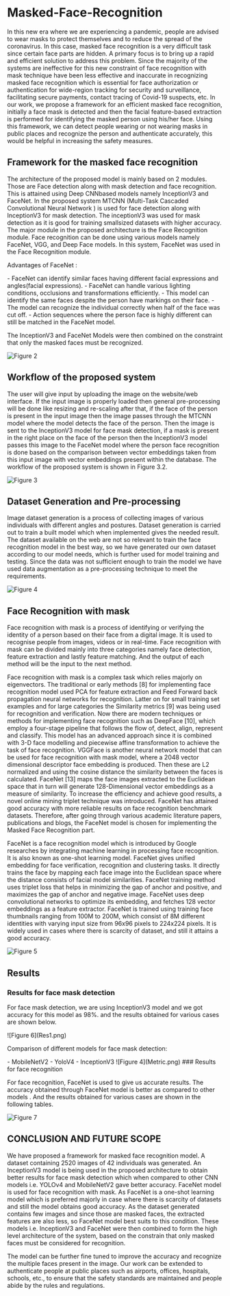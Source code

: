 # Masked-Face-Recognition
<p>In this new era where we are experiencing a pandemic, people are advised to wear masks to protect themselves and to reduce the spread of the coronavirus. In this case, masked face
recognition is a very difficult task since certain face parts are hidden. A primary focus is to bring up a rapid and efficient solution to address this problem. Since the majority of the
systems are ineffective for this new constraint of face recognition with mask technique have been less effective and inaccurate in recognizing masked face recognition which is essential
for face authorization or authentication for wide-region tracking for security and surveillance, facilitating secure payments, contact tracing of Covid-19 suspects, etc.
In our work, we propose a framework for an efficient masked face recognition, initially a face mask is detected and then the facial feature-based extraction is performed for identifying
the masked person using his/her face. Using this framework, we can detect people wearing or not wearing masks in public places and recognize the person and authenticate accurately,
this would be helpful in increasing the safety measures.</p>

## Framework for the masked face recognition
<p>The architecture of the proposed model is mainly based on 2 modules. Those are Face detection along with mask detection and face recognition. This is attained using Deep CNNbased models namely InceptionV3 and FaceNet. In the proposed system MTCNN (Multi-Task
Cascaded Convolutional Neural Network ) is used for face detection along with InceptionV3 for mask detection. The inceptionV3 was used for mask detection as it is good for training smallsized datasets with higher accuracy. The major module in the proposed architecture is the
Face Recognition module. Face recognition can be done using various models namely FaceNet, VGG, and Deep Face models. In this system, FaceNet was used in the Face Recognition
module.</p>
<p>Advantages of FaceNet :</p>
 - FaceNet can identify similar faces having different facial expressions and angles(facial
expressions).
 - FaceNet can handle various lighting conditions, occlusions and transformations efficiently.
 - This model can identify the same faces despite the person have markings on their face.
 - The model can recognize the individual correctly when half of the face was cut off.
 - Action sequences where the person face is highly different can still be matched in the
FaceNet model.
<p>The InceptionV3 and FaceNet Models were then combined on the constraint that only the
masked faces must be recognized.</p>

![Figure 2](HLL.png)

## Workflow of the proposed system
<p> The user will give input by uploading the image on the website/web interface. If the input image is properly loaded then general pre-processing will be done like resizing and re-scaling
after that, if the face of the person is present in the input image then the image passes through the MTCNN model where the model detects the face of the person. Then the image is sent to
the InceptionV3 model for face mask detection, if a mask is present in the right place on the face of the person then the InceptionV3 model passes this image to the FaceNet model where
the person face recognition is done based on the comparison between vector embeddings taken from this input image with vector embeddings present within the database. The workflow of
the proposed system is shown in Figure 3.2.</p>

![Figure 3](workflow.png)

## Dataset Generation and Pre-processing
<p>Image dataset generation is a process of collecting images of various individuals with different angles and postures. Dataset generation is carried out to train a built model which when
implemented gives the needed result. The dataset available on the web are not so relevant to train the face recognition model in the best way, so we have generated our own dataset
according to our model needs, which is further used for model training and testing. Since the data was not sufficient enough to train the model we have used data augmentation as a
pre-processing technique to meet the requirements.</p>

![Figure 4](dataset.png)

## Face Recognition with mask
<p>Face recognition with mask is a process of identifying or verifying the identity of a person based on their face from a digital image. It is used to recognise people from images, videos
or in real-time. Face recognition with mask can be divided mainly into three categories namely face detection, feature extraction and lastly feature matching. And the output of each
method will be the input to the next method. </p>

<p>Face recognition with mask is a complex task which relies majorly on eigenvectors. The traditional or early methods [8] for implementing face recognition model used PCA for feature
extraction and Feed Forward back propagation neural networks for recognition. Latter on for small training set examples and for large categories the Similarity metrics [9] was being used
for recognition and verification. Now there are modern techniques or methods for implementing face recognition such as DeepFace [10], which employ a four-stage pipeline that follows
the flow of, detect, align, represent and classify. This model has an advanced approach since it is combined with 3-D face modelling and piecewise affine transformation to achieve the task
of face recognition. VGGFace is another neural network model that can be used for face recognition with mask model, where a 2048 vector dimensional descriptor face embedding is
produced. Then these are L2 normalized and using the cosine distance the similarity between the faces is calculated. FaceNet [13] maps the face images extracted to the Euclidean
space that in turn will generate 128-Dimensional vector embeddings as a measure of similarity. To increase the efficiency and achieve good results, a novel online mining triplet technique was
introduced. FaceNet has attained good accuracy with more reliable results on face recognition benchmark datasets. Therefore, after going through various academic literature papers, publications and blogs, the FaceNet model is chosen for implementing the Masked Face Recognition
part. </p> 

<p>FaceNet is a face recognition model which is introduced by Google researches by integrating machine learning in processing face recognition. It is also known as one-shot learning
model. FaceNet gives unified embedding for face verification, recognition and clustering tasks. It directly trains the face by mapping each face image into the Euclidean space where the distance consists of facial model similarities. FaceNet training method uses triplet loss that helps
in minimizing the gap of anchor and positive, and maximizes the gap of anchor and negative image. FaceNet uses deep convolutional networks to optimize its embedding, and fetches 128
vector embeddings as a feature extractor. FaceNet is trained using training face thumbnails ranging from 100M to 200M, which consist of 8M different identities with varying input size
from 96x96 pixels to 224x224 pixels. It is widely used in cases where there is scarcity of dataset, and still it attains a good accuracy. </p>

![Figure 5](Framework1.png)

## Results 
### Results for face mask detection
<p>For face mask detection, we are using InceptionV3 model and we got accuracy for this model as 98%. and the results obtained for various cases are shown below.</p>
![Figure 6](Res1.png)
<p>Comparison of different models for face mask detection:</p>
 - MobileNetV2
 - YoloV4
 - InceptionV3
![Figure 4](Metric.png)
### Results for face recognition
<p>For face recognition, FaceNet is used to give us accurate results. The accuracy obtained through FaceNet model is better as compared to other models . And the results obtained for
various cases are shown in the following tables. </p>

![Figure 7](Res2.png)


## CONCLUSION AND FUTURE SCOPE
<p>We have proposed a framework for masked face recognition model. A dataset containing 2520 images of 42 individuals was generated. An InceptionV3 model is being used in the
proposed architecture to obtain better results for face mask detection which when compared to other CNN models i.e. YOLOv4 and MobileNetV2 gave better accuracy. FaceNet model
is used for face recognition with mask. As FaceNet is a one-shot learning model which is preferred majorly in case where there is scarcity of datasets and still the model obtains good
accuracy. As the dataset generated contains few images and since those are masked faces, the extracted features are also less, so FaceNet model best suits to this condition. These models
i.e. InceptionV3 and FaceNet were then combined to form the high level architecture of the system, based on the constrain that only masked faces must be considered for recognition. </p>

<p>The model can be further fine tuned to improve the accuracy and recognize the multiple faces present in the image. Our work can be extended to authenticate people at public places such
as airports, offices, hospitals, schools, etc., to ensure that the safety standards are maintained and people abide by the rules and regulations.</p>
